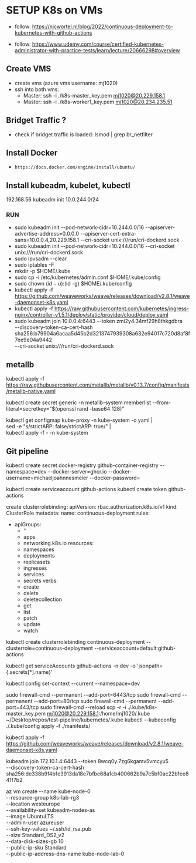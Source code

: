 # SETUP K8s on VMs
- follow: https://nicwortel.nl/blog/2022/continuous-deployment-to-kubernetes-with-github-actions

- follow: https://www.udemy.com/course/certified-kubernetes-administrator-with-practice-tests/learn/lecture/20666298#overview

## Create VMS

- create vms (azure vms username: mj1020)
- ssh into both vms:
  - Master: ssh -i ./k8s-master_key.pem mj1020@20.229.158.1
  - Master: ssh -i ./k8s-worker1_key.pem mj1020@20.234.235.51

## Bridget Traffic ?

- check if bridget traffic is loaded: lsmod | grep br_netfilter

## Install Docker

- `https://docs.docker.com/engine/install/ubuntu/`

## Install kubeadm, kubelet, kubectl

192.168.56
kubeadm init 10.0.244.0/24
### RUN

- sudo kubeadm init --pod-network-cidr=10.244.0.0/16 --apiserver-advertise-address=0.0.0.0 --apiserver-cert-extra-sans=10.0.0.4,20.229.158.1 --cri-socket unix:///run/cri-dockerd.sock
- sudo kubeadm init --pod-network-cidr=10.244.0.0/16 --cri-socket unix:///run/cri-dockerd.sock
- sudo ipvsadm --clear
- sudo iptables -F
- mkdir -p $HOME/.kube
- sudo cp -i /etc/kubernetes/admin.conf $HOME/.kube/config
- sudo chown $(id -u):$(id -g) $HOME/.kube/config
- kubectl apply -f https://github.com/weaveworks/weave/releases/download/v2.8.1/weave-daemonset-k8s.yaml
- kubectl apply -f https://raw.githubusercontent.com/kubernetes/ingress-nginx/controller-v1.5.1/deploy/static/provider/cloud/deploy.yaml
- sudo kubeadm join 10.0.0.4:6443 --token zmi2y4.34mf29h8thkgdbra \
        --discovery-token-ca-cert-hash sha256:b79904a6acaa5d45b2d3213747939308a632e94017c720d8af8f7ee9e04a9442 \
        --cri-socket unix:///run/cri-dockerd.sock

## metallb
kubectl apply -f https://raw.githubusercontent.com/metallb/metallb/v0.13.7/config/manifests/metallb-native.yaml

kubectl create secret generic -n metallb-system memberlist --from-literal=secretkey="$(openssl rand -base64 128)"

kubectl get configmap kube-proxy -n kube-system -o yaml | \
sed -e "s/strictARP: false/strictARP: true/" | \
kubectl apply -f - -n kube-system


## Git pipeline
kubectl create secret docker-registry github-container-registry --namespace=dev --docker-server=ghcr.io --docker-username=michaeljoahnnesmeier --docker-password=

kubectl create serviceaccount github-actions
kubectl create token github-actions

create clusterrolebinding:
apiVersion: rbac.authorization.k8s.io/v1
kind: ClusterRole
metadata:
  name: continuous-deployment
rules:
  - apiGroups:
      - ''
      - apps
      - networking.k8s.io
    resources:
      - namespaces
      - deployments
      - replicasets
      - ingresses
      - services
      - secrets
    verbs:
      - create
      - delete
      - deletecollection
      - get
      - list
      - patch
      - update
      - watch



kubectl create clusterrolebinding continuous-deployment --clusterrole=continuous-deployment --serviceaccount=default:github-actions


kubectl get serviceAccounts github-actions -n dev -o 'jsonpath={.secrets[*].name}'

kubectl config set-context --current --namespace=dev

sudo firewall-cmd --permanent --add-port=6443/tcp
sudo firewall-cmd --permanent --add-port=80/tcp
sudo firewall-cmd --permanent --add-port=443/tcp
sudo firewall-cmd --reload
scp -r -i ./.kube/k8s-master_key.pem mj1020@20.229.158.1:/home/mj1020/.kube ~/Desktop/repos/test-pipeline/kubernetes/.kube
kubectl --kubeconfig ./.kube/config apply -f ./manifests/





kubectl apply -f https://github.com/weaveworks/weave/releases/download/v2.8.1/weave-daemonset-k8s.yaml

kubeadm join 172.10.1.4:6443 --token 8wcq0y.7zg6kgamv5vmcyu5 \
        --discovery-token-ca-cert-hash sha256:de338b9f4b1e3913da18e7bfbe68a1cb400662b9a7c5bf0ac22b1ce841f7b2


az vm create --name kube-node-0 \
    --resource-group k8s-lab-rg3 \
    --location westeurope \
    --availability-set kubeadm-nodes-as \
    --image UbuntuLTS \
    --admin-user azureuser \
    --ssh-key-values ~/.ssh/id_rsa.pub \
    --size Standard_DS2_v2 \
    --data-disk-sizes-gb 10 \
    --public-ip-sku Standard \
    --public-ip-address-dns-name kube-node-lab-0